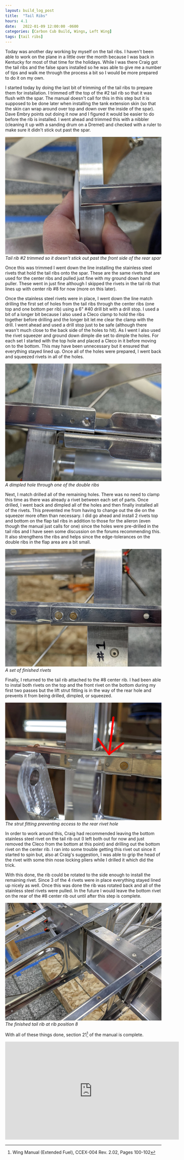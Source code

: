 ```yaml
---
layout: build_log_post
title:  "Tail Ribs"
hours: 4.1
date:   2022-01-09 12:00:00 -0600
categories: [Carbon Cub Build, Wings, Left Wing]
tags: [tail ribs]
---
```


Today was another day working by myself on the tail ribs. I haven't been able to work on the plane in a little over the month because I was back in Kentucky for most of that time for the holidays. While I was there Craig got the tail ribs and the false spars installed so he was able to give me a number of tips and walk me through the process a bit so I would be more prepared to do it on my own.

I started today by doing the last bit of trimming of the tail ribs to prepare them for installation. I trimmed off the top of the #2 tail rib so that it was flush with the spar. The manual doesn't call for this in this step but it is supposed to be done later when installing the tank extension skin (so that the skin can wrap around over top and down over the inside of the spar). Dave Embry points out doing it now and I figured it would be easier to do before the rib is installed. I went ahead and trimmed this with a nibbler (cleaning it up with a sanding drum on a Dremel) and checked with a ruler to make sure it didn't stick out past the spar.

![Desktop View](/assets/img/posts/2022/2022-01-09-tail-ribs/trimmed_rib.jpg)
_Tail rib #2 trimmed so it doesn't stick out past the front side of the rear spar_

Once this was trimmed I went down the line installing the stainless steel rivets that hold the tail ribs onto the spar. These are the same rivets that are used for the center ribs and pulled just fine with my ground down hand puller. These went in just fine although I skipped the rivets in the tail rib that lines up with center rib #8 for now (more on this later).

Once the stainless steel rivets were in place, I went down the line match drilling the first set of holes from the tail ribs through the center ribs (one top and one bottom per rib) using a 6" #40 drill bit with a drill stop. I used a bit of a longer bit because I also used a Cleco clamp to hold the ribs together before drilling and the longer bit let me clear the clamp with the drill. I went ahead and used a drill stop just to be safe (although there wasn't much close to the back side of the holes to hit). As I went I also used the rivet squeezer and ground down dimple die set to dimple the holes. For each set I started with the top hole and placed a Cleco in it before moving on to the bottom. This may have been unnecessary but it ensured that everything stayed lined up. Once all of the holes were prepared, I went back and squeezed rivets in all of the holes.

![Desktop View](/assets/img/posts/2022/2022-01-09-tail-ribs/dimpled_hole.jpg)
_A dimpled hole through one of the double ribs_

Next, I match drilled all of the remaining holes. There was no need to clamp this time as there was already a rivet between each set of parts. Once drilled, I went back and dimpled all of the holes and then finally installed all of the rivets. This prevented me from having to change out the die on the squeezer more often than necessary. I did go ahead and install 2 rivets top and bottom on the flap tail ribs in addition to those for the aileron (even though the manual just calls for one) since the holes were pre-drilled in the tail ribs and I have seen some discussion on the forums recommending this. It also strengthens the ribs and helps since the edge-tolerances on the double ribs in the flap area are a bit small.

![Desktop View](/assets/img/posts/2022/2022-01-09-tail-ribs/finished_rivets.jpg)
_A set of finished rivets_

Finally, I returned to the tail rib attached to the #8 center rib. I had been able to instal both rivets on the top and the front rivet on the bottom during my first two passes but the lift strut fitting is in the way of the rear hole and prevents it from being drilled, dimpled, or squeezed.

![Desktop View](/assets/img/posts/2022/2022-01-09-tail-ribs/fitting_blocking_hole.jpg)
_The strut fitting preventing access to the rear rivet hole_

In order to work around this, Craig had recommended leaving the bottom stainless steel rivet on the tail rib out (I left both out for now and just removed the Cleco from the bottom at this point) and drilling out the bottom rivet on the center rib. I ran into some trouble getting this rivet out since it started to spin but, also at Craig's suggestion, I was able to grip the head of the rivet with some thin nose locking pliers while I drilled it which did the trick.

With this done, the rib could be rotated to the side enough to install the remaining rivet. Since 3 of the 4 rivets were in place everything stayed lined up nicely as well. Once this was done the rib was rotated back and all of the stainless steel rivets were pulled. In the future I would leave the bottom rivet on the rear of the #8 center rib out until after this step is complete.

![Desktop View](/assets/img/posts/2022/2022-01-09-tail-ribs/finished_rib_8.jpg)
_The finished tail rib at rib position 8_

With all of these things done, section 21[^section-21-ref] of the manual is complete.

<iframe width="560" height="315" src="https://www.youtube.com/embed/pVrAUnapWaE" title="YouTube video player" frameborder="0" allow="accelerometer; autoplay; clipboard-write; encrypted-media; gyroscope; picture-in-picture" allowfullscreen></iframe>

[^section-21-ref]: Wing Manual (Extended Fuel), CCEX-004 Rev. 2.02, Pages 100-102